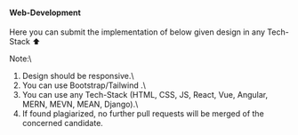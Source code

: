 #### Web-Development

Here you can submit the implementation of below given design in any Tech-Stack :arrow_up:

Note:\
 1. Design should be responsive.\
 2. You can use Bootstrap/Tailwind .\
 3. You can use any Tech-Stack (HTML, CSS, JS, React, Vue, Angular, MERN, MEVN, MEAN, Django).\
 4. If found plagiarized, no further pull requests will be merged of the concerned candidate.
